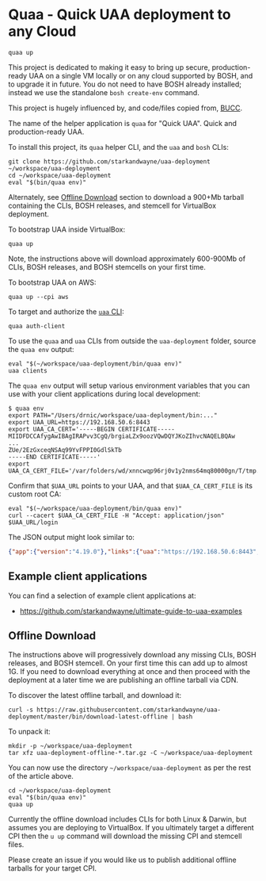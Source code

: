 # Quaa - Quick UAA deployment to any Cloud

```plain
quaa up
```

This project is dedicated to making it easy to bring up secure, production-ready UAA on a single VM locally or on any cloud supported by BOSH, and to upgrade it in future. You do not need to have BOSH already installed; instead we use the standalone `bosh create-env` command.

This project is hugely influenced by, and code/files copied from, [BUCC](https://github.com/starkandwayne/bucc).

The name of the helper application is `quaa` for "Quick UAA". Quick and production-ready UAA.

To install this project, its `quaa` helper CLI, and the `uaa` and `bosh` CLIs:

```plain
git clone https://github.com/starkandwayne/uaa-deployment ~/workspace/uaa-deployment
cd ~/workspace/uaa-deployment
eval "$(bin/quaa env)"
```

Alternately, see [Offline Download](#offline-download) section to download a 900+Mb tarball containing the CLIs, BOSH releases, and stemcell for VirtualBox deployment.

To bootstrap UAA inside VirtualBox:

```plain
quaa up
```

Note, the instructions above will download approximately 600-900Mb of CLIs, BOSH releases, and BOSH stemcells on your first time.

To bootstrap UAA on AWS:

```plain
quaa up --cpi aws
```

To target and authorize the [`uaa` CLI](https://github.com/cloudfoundry-incubator/uaa-cli):

```plain
quaa auth-client
```

To use the `quaa` and `uaa` CLIs from outside the `uaa-deployment` folder, source the `quaa env` output:

```plain
eval "$(~/workspace/uaa-deployment/bin/quaa env)"
uaa clients
```

The `quaa env` output will setup various environment variables that you can use with your client applications during local development:

```plain
$ quaa env
export PATH="/Users/drnic/workspace/uaa-deployment/bin:..."
export UAA_URL=https://192.168.50.6:8443
export UAA_CA_CERT='-----BEGIN CERTIFICATE-----
MIIDFDCCAfygAwIBAgIRAPvv3CgQ/brgiaLZx9oozVQwDQYJKoZIhvcNAQELBQAw
...
ZUe/2EzGxceqNSAq99YvFPPI0GdlSkTb
-----END CERTIFICATE-----'
export UAA_CA_CERT_FILE='/var/folders/wd/xnncwqp96rj0v1y2nms64mq80000gn/T/tmp.lDvhJEpT/ca.pem'
```

Confirm that `$UAA_URL` points to your UAA, and that `$UAA_CA_CERT_FILE` is its custom root CA:

```plain
eval "$(~/workspace/uaa-deployment/bin/quaa env)"
curl --cacert $UAA_CA_CERT_FILE -H "Accept: application/json" $UAA_URL/login
```

The JSON output might look similar to:

```json
{"app":{"version":"4.19.0"},"links":{"uaa":"https://192.168.50.6:8443","passwd":"/forgot_password","login":"https://192.168.50.6:8443","register":"/create_account"},"zone_name":"uaa","entityID":"192.168.50.6:8443","commit_id":"7897100","idpDefinitions":{},"prompts":{"username":["text","Email"],"password":["password","Password"]},"timestamp":"2018-06-13T12:02:09-0700"}
```

## Example client applications

You can find a selection of example client applications at:

* https://github.com/starkandwayne/ultimate-guide-to-uaa-examples

## Offline Download

The instructions above will progressively download any missing CLIs, BOSH releases, and BOSH stemcell. On your first time this can add up to almost 1G. If you need to download everything at once and then proceed with the deployment at a later time we are publishing an offline tarball via CDN.

To discover the latest offline tarball, and download it:

```plain
curl -s https://raw.githubusercontent.com/starkandwayne/uaa-deployment/master/bin/download-latest-offline | bash
```

To unpack it:

```plain
mkdir -p ~/workspace/uaa-deployment
tar xfz uaa-deployment-offline-*.tar.gz -C ~/workspace/uaa-deployment
```

You can now use the directory `~/workspace/uaa-deployment` as per the rest of the article above.

```plain
cd ~/workspace/uaa-deployment
eval "$(bin/quaa env)"
quaa up
```

Currently the offline download includes CLIs for both Linux & Darwin, but assumes you are deploying to VirtualBox. If you ultimately target a different CPI then the `u up` command will download the missing CPI and stemcell files.

Please create an issue if you would like us to publish additional offline tarballs for your target CPI.